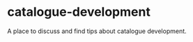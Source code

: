catalogue-development
=====================

A place to discuss and find tips about catalogue development.
